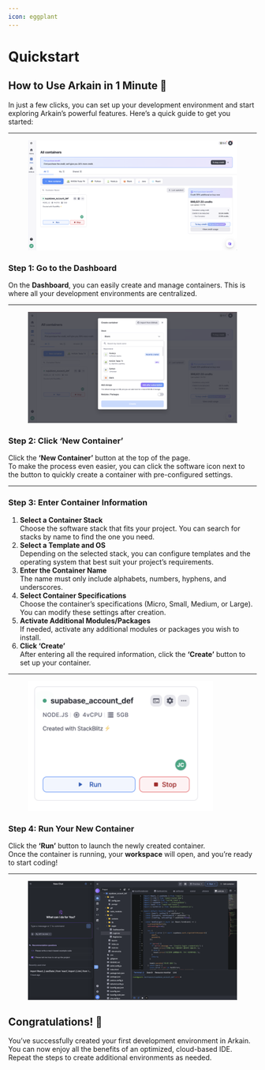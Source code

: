 ```yaml
---
icon: eggplant
---
```


# Quickstart

## **How to Use Arkain in 1 Minute** 🚀

In just a few clicks, you can set up your development environment and start exploring Arkain’s powerful features. Here’s a quick guide to get you started:

***

<figure><img src="../.gitbook/assets/image (6).png" alt=""><figcaption></figcaption></figure>

### **Step 1: Go to the Dashboard**

On the **Dashboard**, you can easily create and manage containers. This is where all your development environments are centralized.

***

<figure><img src="../.gitbook/assets/image (7).png" alt=""><figcaption></figcaption></figure>

### **Step 2: Click ‘New Container’**

Click the **‘New Container’** button at the top of the page.\
To make the process even easier, you can click the software icon next to the button to quickly create a container with pre-configured settings.

***

### **Step 3: Enter Container Information**

1. **Select a Container Stack**\
   Choose the software stack that fits your project. You can search for stacks by name to find the one you need.
2. **Select a Template and OS**\
   Depending on the selected stack, you can configure templates and the operating system that best suit your project’s requirements.
3. **Enter the Container Name**\
   The name must only include alphabets, numbers, hyphens, and underscores.
4. **Select Container Specifications**\
   Choose the container’s specifications (Micro, Small, Medium, or Large). You can modify these settings after creation.
5. **Activate Additional Modules/Packages**\
   If needed, activate any additional modules or packages you wish to install.
6. **Click ‘Create’**\
   After entering all the required information, click the **‘Create’** button to set up your container.

***

<figure><img src="../.gitbook/assets/image (8).png" alt="" width="375"><figcaption></figcaption></figure>

### **Step 4: Run Your New Container**

Click the **‘Run’** button to launch the newly created container.\
Once the container is running, your **workspace** will open, and you’re ready to start coding!

***

<figure><img src="../.gitbook/assets/image (9).png" alt=""><figcaption></figcaption></figure>

## **Congratulations! 🎉**

You’ve successfully created your first development environment in Arkain. You can now enjoy all the benefits of an optimized, cloud-based IDE.\
Repeat the steps to create additional environments as needed.
